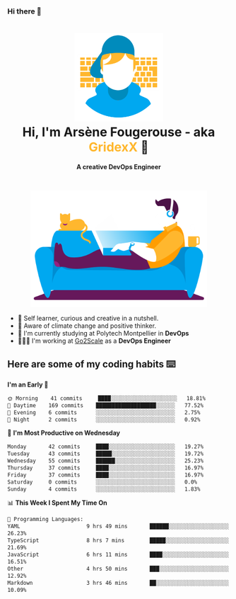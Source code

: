### Hi there 👋

<!--
**GridexX/gridexx** is a ✨ _special_ ✨ repository because its `README.md` (this file) appears on your GitHub profile.

Here are some ideas to get you started:

- 🔭 I’m currently working on ...
- 🌱 I’m currently learning ...
- 👯 I’m looking to collaborate on ...
- 🤔 I’m looking for help with ...
- 💬 Ask me about ...
- 📫 How to reach me: ...
- 😄 Pronouns: ...
- ⚡ Fun fact: ...
-->


<!-- Header -->
<h1 align="center">
  <img src="./images/user_profile.png" width="200">
  <br>
  Hi, I'm Arsène Fougerouse - aka <span style="color:#ffb72e">GridexX</span> 👋
</h1>


<p align="center">
  <b>A creative DevOps Engineer </b>
</p>
<br/>
<p align="center">
  <img src="./images/man_couch.png" width="400">
</p>

- 🎨 Self learner, curious and creative in a nutshell. 
- 🌱 Aware of climate change and positive thinker.
- 📕 I'm currently studying at Polytech Montpellier in **DevOps**
- 👨🏻‍💻 I'm working at [Go2Scale](r2devops.io) as a **DevOps Engineer**


## Here are some of my coding habits ⌨️

<!-- Add a section about tech and Ops stack
  Like this one : https://github.com/Xanthus58#-tech-stack
-->
<!--START_SECTION:waka-->
**I'm an Early 🐤** 

```text
🌞 Morning    41 commits     ████░░░░░░░░░░░░░░░░░░░░░   18.81% 
🌆 Daytime    169 commits    ███████████████████░░░░░░   77.52% 
🌃 Evening    6 commits      ░░░░░░░░░░░░░░░░░░░░░░░░░   2.75% 
🌙 Night      2 commits      ░░░░░░░░░░░░░░░░░░░░░░░░░   0.92%

```
📅 **I'm Most Productive on Wednesday** 

```text
Monday       42 commits     ████░░░░░░░░░░░░░░░░░░░░░   19.27% 
Tuesday      43 commits     █████░░░░░░░░░░░░░░░░░░░░   19.72% 
Wednesday    55 commits     ██████░░░░░░░░░░░░░░░░░░░   25.23% 
Thursday     37 commits     ████░░░░░░░░░░░░░░░░░░░░░   16.97% 
Friday       37 commits     ████░░░░░░░░░░░░░░░░░░░░░   16.97% 
Saturday     0 commits      ░░░░░░░░░░░░░░░░░░░░░░░░░   0.0% 
Sunday       4 commits      ░░░░░░░░░░░░░░░░░░░░░░░░░   1.83%

```


📊 **This Week I Spent My Time On** 

```text
💬 Programming Languages: 
YAML                     9 hrs 49 mins       ██████░░░░░░░░░░░░░░░░░░░   26.23% 
TypeScript               8 hrs 7 mins        █████░░░░░░░░░░░░░░░░░░░░   21.69% 
JavaScript               6 hrs 11 mins       ████░░░░░░░░░░░░░░░░░░░░░   16.51% 
Other                    4 hrs 50 mins       ███░░░░░░░░░░░░░░░░░░░░░░   12.92% 
Markdown                 3 hrs 46 mins       ██░░░░░░░░░░░░░░░░░░░░░░░   10.09%

```


<!--END_SECTION:waka-->
